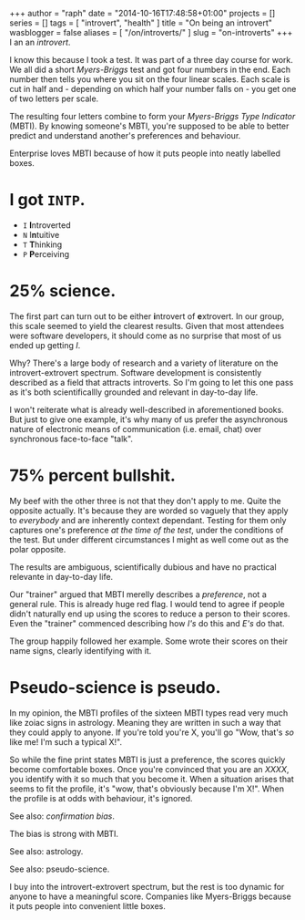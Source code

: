 +++
author = "raph"
date = "2014-10-16T17:48:58+01:00"
projects = []
series = []
tags = [ "introvert", "health" ]
title = "On being an introvert"
wasblogger = false
aliases = [ "/on/introverts/" ]
slug = "on-introverts"
+++
I an an *introvert*.

I know this because I took a test. It was part of a three day course for work. We all did a short *Myers-Briggs* test and got four numbers in the end. Each number then tells you where you sit on the four linear scales. Each scale is cut in half and - depending on which half your number falls on - you get one of two letters per scale.

The resulting four letters combine to form your *Myers-Briggs Type Indicator* (MBTI). By knowing someone's MBTI, you're supposed to be able to better predict and understand another's preferences and behaviour.

Enterprise loves MBTI because of how it puts people into neatly labelled boxes.

# I got `INTP`.
* `I` **I**ntroverted
* `N` I**n**tuitive
* `T` **T**hinking
* `P` **P**erceiving

# 25% science.
The first part can turn out to be either **i**ntrovert of **e**xtrovert. In our group, this scale seemed to yield the clearest results. Given that most attendees were software developers, it should come as no surprise that most of us ended up getting *I*.

Why? There's a large body of research and a variety of literature on the introvert-extrovert spectrum. Software development is consistently described as a field that attracts introverts. So I'm going to let this one pass as it's both scientificallly grounded and relevant in day-to-day life.

I won't reiterate what is already well-described in aforementioned books. But just to give one example, it's why many of us prefer the asynchronous nature of electronic means of communication (i.e. email, chat) over synchronous face-to-face "talk".

# 75% percent bullshit.
My beef with the other three is not that they don't apply to me. Quite the opposite actually. It's because they are worded so vaguely that they apply to *everybody* and are inherently context dependant. Testing for them only captures one's preference *at the time of the test*, under the conditions of the test. But under different circumstances I might as well come out as the polar opposite.

The results are ambiguous, scientifically dubious and have no practical relevante in day-to-day life.

Our "trainer" argued that MBTI merelly describes a *preference*, not a general rule. This is already huge red flag. I would tend to agree if people didn't naturally end up using the scores to reduce a person to their scores. Even the "trainer" commenced describing how *I's* do this and *E's* do that.

The group happily followed her example. Some wrote their scores on their name signs, clearly identifying with it.

# Pseudo-science is pseudo.
In my opinion, the MBTI profiles of the sixteen MBTI types read very much like zoiac signs in astrology. Meaning they are written in such a way that they could apply to anyone. If you're told you're X, you'll go "Wow, that's *so* like me! I'm such a typical X!".

So while the fine print states MBTI is just a preference, the scores quickly become comfortable boxes. Once you're convinced that you are an *XXXX*, you identify with it so much that you become it. When a situation arises that seems to fit the profile, it's "wow, that's obviously because I'm X!". When the profile is at odds with behaviour, it's ignored.

See also: *confirmation bias*.

The bias is strong with MBTI.




See also: astrology.

See also: pseudo-science.

I buy into the introvert-extrovert spectrum, but the rest is too dynamic for anyone to have a meaningful score. Companies like Myers-Briggs because it puts people into convenient little boxes.
